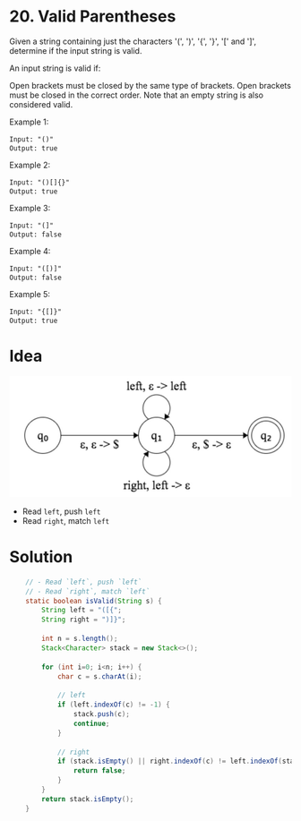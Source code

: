 # 20. Valid Parentheses

Given a string containing just the characters '(', ')', '{', '}', '[' and ']', determine if the input string is valid.

An input string is valid if:

Open brackets must be closed by the same type of brackets.
Open brackets must be closed in the correct order.
Note that an empty string is also considered valid.

Example 1:

```
Input: "()"
Output: true
```

Example 2:

```
Input: "()[]{}"
Output: true
```

Example 3:

```
Input: "(]"
Output: false
```

Example 4:

```
Input: "([)]"
Output: false
```

Example 5:

```
Input: "{[]}"
Output: true
```

# Idea

![](./_image/2019-01-06-13-06-50.jpg)

- Read `left`, push `left`
- Read `right`, match `left`

# Solution

```java
    // - Read `left`, push `left`
    // - Read `right`, match `left`
    static boolean isValid(String s) {
        String left = "([{";
        String right = ")]}";

        int n = s.length();
        Stack<Character> stack = new Stack<>();

        for (int i=0; i<n; i++) {
            char c = s.charAt(i);

            // left
            if (left.indexOf(c) != -1) {
                stack.push(c);
                continue;
            }

            // right
            if (stack.isEmpty() || right.indexOf(c) != left.indexOf(stack.pop())) {
                return false;
            }
        }
        return stack.isEmpty();
    }
```
